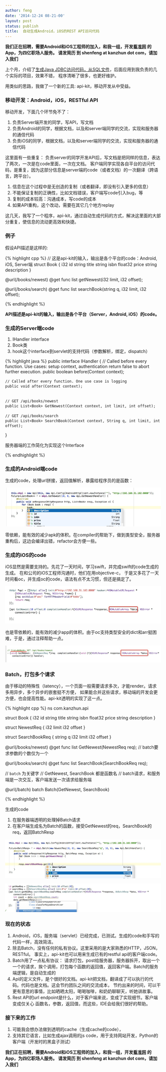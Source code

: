 ```yaml
---
author: feng
date: '2014-12-24 08-21-00'
layout: post
status: publish
title:  自动生成Android，iOS的REST API访问代码
---
```


**我们正在招聘，需要Android和iOS工程师的加入，和我一组，开发[看准网](http://www.kanzhun.com) 的App，为四亿职场人服务。
请发简历 到 shenfeng at kanzhun dot com，请加入我们**

上个月，介绍了[生成Java JDBC访问代码，从SQL文件](/java-jdbc-generate-boilerplate.html)，后面应用到我负责的几个实际的项目，效果不错，
程序清晰了很多，也更好维护。

用类似的思路，我做了一个新的工具: api-kit，移动开发从中受益。

### 移动开发：Android，iOS，RESTful API

移动开发，下面几个环节免不了：

1. 负责Server端开发的同学，写API，写文档
2. 负责Android的同学，根据文档，以及和server端同学的交流，实现和服务器的通信代码
3. 负责iOS的同学，根据文档，以及和server端同学的交流，实现和服务器的通信代码

这里面有一些重复： 负责server的同学开发API后，写文档是把同样的信息，表达了两次，一次是在code里面，一次在文档。
客户端同学实现各自平台的访问代码，是重复，因为这部分信息是server端的code（或者文档）的一次翻译（跨语言，跨平台）。

1. 信息在这个过程中是无创造的复制（或者翻译，即没有引入更多的信息）
2. 不能保证复制的正确性，比如文档错误，客户端写code引入bug，等
3. 复制的成本较高：沟通成本，写code的成本
4. 如果API重构，这个改动，需要在其它几个地方replay

这几天，我写了一个程序，api-kit，通过自动生成代码的方式，解决这里面的大部分重复，使信息的流动更高效和快捷。

### 例子

假设API描述是这样的:

{% highlight cpp %}
// 这是api-kit的输入，输出是各个平台的code：Android, iOS, Server端
struct Book {
    i32 id
    string title
    string isbn
    float32 price
    string description
}

@url(/books/newest)
@get
func list<Book> getNewest(i32 limit, i32 offset);

@url(/books/search)
@get
func list<Book> searchBook(string q, i32 limit, i32 offset);

{% endhighlight %}

**API描述是api-kit的输入，输出是各个平台（Server，Android, iOS）的code。**

### 生成的Server端code

1. IHandler interface
2. Book类
3. hook这个interface到servlet的支持代码（参数解析，绑定，dispatch）

{% highlight java %}
public interface IHandler {
    // Called before every function. Use cases: setup context, authentication return false to abort further execution.
    public boolean before(Context context);

    // Called after every function. One use case is logging
    public void after(Context context);


    // GET /api/books/newest
    public List<Book> GetNewest(Context context, int limit, int offset);

    // GET /api/books/search
    public List<Book> SearchBook(Context context, String q, int limit, int offset);
}

服务器端的工作简化为实现这个Interface

{% endhighlight %}

### 生成的Android端code

生成的code，处理url拼接，返回值解析，暴露给程序员的是函数：

![2](imgs/apikit/android.png)

零依赖，能有效的减少apk的体积。在compiler的帮助下，做到类型安全，服务器重构后，这边会编译出错，refactor会方便一些。


### 生成的iOS的code

iOS显然是需要支持的。先花了一天时间，学习swift，并完成swift的code生成的生成。 在和公司的iOS工程师沟通时，他们在用objective-c，
于是又多花了一天时间看oc，并生成oc的code，语法有点不太习惯，但还是搞定了。

![2](imgs/apikit/ios.png)

也是零依赖的，能有效的减少app的体积。由于oc支持类型安全的dict和arr挺困难，于是，通过注释帮助一点。

![2](imgs/apikit/os_type.png)

### Batch，打包多个请求

由于移动的特殊性（latency），一个页面一般需要请求多次，才能render。请求多用异步，多个异步的嵌套挺不方便，
如果能合并这些请求，移动端的开发会更方便，也会提高性能。api-kit透明的实现了这一点。

{% highlight cpp %}
ns com.kanzhun.api

struct Book {
    i32 id
    string title
    string isbn
    float32 price
    string description
}

struct NewestReq {
    i32 limit
    i32 offset
}

struct SearchBookReq {
    string q
    i32 limit
    i32 offset
}

@url(/books/newest)
@get
func list<Book> GetNewest(NewestReq req); // batch要求参数的个数仅为一个

@url(/books/search)
@get
func list<Book> SearchBook(SearchBookReq req);

// `batch` 为关键字
// GetNewest, SearchBook 都是函数名
// batch请求，和服务端是一次交互，客户端发送一次请求给服务端

@url(/batch)
batch Batch(GetNewest, SearchBook)

{% endhighlight %}

生成的code

1. 在服务器端透明的处理掉Batch请求
2. 在客户端生成名为Batch的函数，接受GetNewest的req，SearchBook的req，返回BatchResp

![2](imgs/apikit/batch.png)

![2](imgs/apikit/batch_ios.png)


### 现在的状态

1. Android，iOS，服务端（servlet）已经完成，已测试。生成的code和手写的代码一样，高效简洁。
2. 除去Batch，没有任何的私有协议。这里采用的是大家熟悉的HTTP，JSON，RESTful。 事实上，api-kit也可以用来生成已有的restful api的客户端code。
3. Batch用了一点私有协议： 请求打包，post给服务器，服务器拆开，取出一个一个的请求，挨个调用，打包每个函数的返回值，返回客户端。Batch的服务端逻辑，是自动生成的
4. Api的定义文件，是个很好的文档。api-kit把文档，翻译成了可以执行的代码。代码也是文档。这会节约团队之间的交流成本，
节约出来的时间，可以干更有意思的事情，比如晒晒太阳，喝喝咖啡，和奶奶聊聊天，听她讲故事。
5. Rest API的url endpoint是什么，对于客户端来说，变成了实现细节。客户端变成仅关心 函数名，参数，返回值，而这些，IDE会给我们很好的帮助。

### 接下来的工作

1. 可能我会想办法做到透明的cache（生成cache的code），
2. 支持其它语言，比如生成ajax调用的js code，用于支持网站开发，Python的客户端（开发时的黑盒子测试）


**我们正在招聘，需要Android和iOS工程师的加入，和我一组，开发[看准网](http://www.kanzhun.com) 的App，为四亿职场人服务。
请发简历 到 shenfeng at kanzhun dot com，请加入我们**
